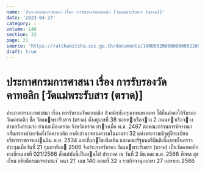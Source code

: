 ```yaml
---
name: 'ประกาศกรมการศาสนา เรื่อง การรับรองวัดคาทอลิก [วัดแม่พระรับสาร (ตราด)]'
date: '2023-04-27'
category: ง
volume: 140
section: 32
page: 21
source: 'https://ratchakitcha.soc.go.th/documents/140D032N0000000002100.pdf'
draft: true
---
```


# ประกาศกรมการศาสนา เรื่อง การรับรองวัดคาทอลิก [วัดแม่พระรับสาร (ตราด)]

ประกาศกรมการศาสนา เรื่อง การรับรองวัดคาทอลิก ด้วยมิซซังกรุงเทพมหานคร ได้ยื่นคําขอให้รับรองวัดคาทอลิก ชื่อ วัดแมพระรับสาร (ตราด) ตั้งอยู่เลขที่ 38 ซอยทาเรือจาง 2 ถนนทาเรือจาง ตําบลวังกระแจะ อําเภอเมืองตราด จังหวัดตราด สรางเมื่อ พ.ศ. 2487 ต่อคณะกรรมการพิจารณากลั่นกรองคําขอจัดตั้งวัดคาทอลิก อาศัยอํานาจตามความในมาตรา 32 แห่งพระราชบัญญัติระเบียบบริหารราชการแผนดิน พ.ศ. 2534 และที่แกไขเพิ่มเติม และคณะรัฐมนตรีมีมติเห็นชอบในคราวประชุมเมื่อวันที่ 21 กุมภาพันธ 2566 จึงประกาศรับรอง วัดแมพระรับสาร (ตราด) เป็นวัดคาทอลิก ทะเบียนเลขที่ 021/2566 ตั้งแต่บัดนี้เป็นตนไป ประกาศ ณ วันที่ 2 มีนาคม พ.ศ. 2566 ชัยพล สุขเอี่ยม อธิบดีกรมการศาสนา ้ หนา 21 ่ เลม 140 ตอนที่ 32 ง ราชกิจจานุเบกษา 27 เมษายน 2566
